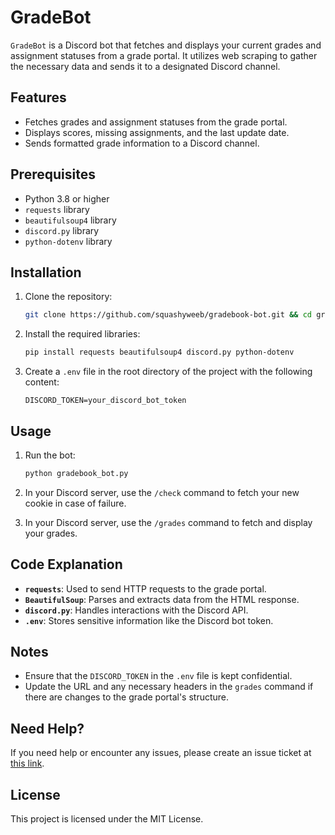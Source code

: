 # GradeBot

`GradeBot` is a Discord bot that fetches and displays your current grades and assignment statuses from a grade portal. It utilizes web scraping to gather the necessary data and sends it to a designated Discord channel.

## Features

- Fetches grades and assignment statuses from the grade portal.
- Displays scores, missing assignments, and the last update date.
- Sends formatted grade information to a Discord channel.

## Prerequisites

- Python 3.8 or higher
- `requests` library
- `beautifulsoup4` library
- `discord.py` library
- `python-dotenv` library

## Installation

1. Clone the repository:
   ```bash
   git clone https://github.com/squashyweeb/gradebook-bot.git && cd gradebook-bot
   ```

2. Install the required libraries:
   ```bash
   pip install requests beautifulsoup4 discord.py python-dotenv
   ```

3. Create a `.env` file in the root directory of the project with the following content:
   ```plaintext
   DISCORD_TOKEN=your_discord_bot_token
   ```

## Usage

1. Run the bot:
   ```bash
   python gradebook_bot.py
   ```

2. In your Discord server, use the `/check` command to fetch your new cookie in case of failure.

3. In your Discord server, use the `/grades` command to fetch and display your grades.

## Code Explanation

- **`requests`**: Used to send HTTP requests to the grade portal.
- **`BeautifulSoup`**: Parses and extracts data from the HTML response.
- **`discord.py`**: Handles interactions with the Discord API.
- **`.env`**: Stores sensitive information like the Discord bot token.

## Notes

- Ensure that the `DISCORD_TOKEN` in the `.env` file is kept confidential.
- Update the URL and any necessary headers in the `grades` command if there are changes to the grade portal's structure.

## Need Help?

If you need help or encounter any issues, please create an issue ticket at [this link](https://github.com/squashyweeb/gradebook-bot/issues).

## License

This project is licensed under the MIT License.
